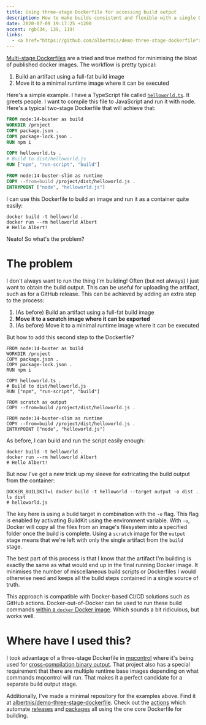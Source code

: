 ```yaml
---
title: Using three-stage Dockerfile for accessing build output
description: How to make builds consistent and flexible with a single Dockerfile
date: 2020-07-09 19:17:25 +1200
accent: rgb(34, 139, 119)
links:
  - <a href="https://github.com/albertnis/demo-three-stage-dockerfile">GitHub</a>
---
```


[Multi-stage Dockerfiles][multi-stage-dockerfile] are a tried and true method for minimising the bloat of published docker images. The workflow is pretty typical:

1. Build an artifact using a full-fat build image
1. Move it to a minimal runtime image where it can be executed

Here's a simple example. I have a TypeScript file called [`helloworld.ts`](https://github.com/albertnis/demo-three-stage-dockerfile/blob/master/helloworld.ts). It greets people. I want to compile this file to JavaScript and run it with node. Here's a typical two-stage Dockerfile that will achieve that:

```dockerfile
FROM node:14-buster as build
WORKDIR /project
COPY package.json .
COPY package-lock.json .
RUN npm i

COPY helloworld.ts .
# Build to dist/helloworld.js
RUN ["npm", "run-script", "build"]

FROM node:14-buster-slim as runtime
COPY --from=build /project/dist/helloworld.js .
ENTRYPOINT ["node", "helloworld.js"]
```

I can use this Dockerfile to build an image and run it as a container quite easily:

```shell
docker build -t helloworld .
docker run --rm helloworld Albert
# Hello Albert!
```

Neato! So what's the problem?

# The problem

I don't always want to run the thing I'm building! Often (but not always) I just want to obtain the build output. This can be useful for uploading the artifact, such as for a GitHub release. This can be achieved by adding an extra step to the process:

1. (As before) Build an artifact using a full-fat build image
1. **Move it to a scratch image where it can be exported**
1. (As before) Move it to a minimal runtime image where it can be executed

But how to add this second step to the Dockerfile?

```dockerfile{11..12}
FROM node:14-buster as build
WORKDIR /project
COPY package.json .
COPY package-lock.json .
RUN npm i

COPY helloworld.ts .
# Build to dist/helloworld.js
RUN ["npm", "run-script", "build"]

FROM scratch as output
COPY --from=build /project/dist/helloworld.js .

FROM node:14-buster-slim as runtime
COPY --from=build /project/dist/helloworld.js .
ENTRYPOINT ["node", "helloworld.js"]
```

As before, I can build and run the script easily enough:

```shell
docker build -t helloworld .
docker run --rm helloworld Albert
# Hello Albert!
```

But now I've got a new trick up my sleeve for extricating the build output from the container:

```shell
DOCKER_BUILDKIT=1 docker build -t helloworld --target output -o dist .
ls dist
# helloworld.js
```

The key here is using a build target in combination with the `-o` flag. This flag is enabled by activating BuildKit using the environment variable. With `-o`, Docker will copy all the files from an image's filesystem into a specified folder once the build is complete. Using a `scratch` image for the `output` stage means that we're left with only the single artifact from the `build` stage.

The best part of this process is that I know that the artifact I'm building is exactly the same as what would end up in the final running Docker image. It minimises the number of miscellaneous build scripts or Dockerfiles I would otherwise need and keeps all the build steps contained in a single source of truth.

This approach is compatible with Docker-based CI/CD solutions such as GitHub actions. Docker-out-of-Docker can be used to run these build commands [within a `docker` Docker image](https://github.com/albertnis/demo-three-stage-dockerfile/blob/master/.github/actions/docker-build/Dockerfile). Which sounds a bit ridiculous, but works well.

# Where have I used this?

I took advantage of a three-stage Dockerfile in [mqcontrol][] where it's being used for [cross-compilation binary output](https://github.com/albertnis/mqcontrol/releases). That project also has a special requirement that there are multiple runtime base images depending on what commands mqcontrol will run. That makes it a perfect candidate for a separate build output stage.

Additionally, I've made a minimal repository for the examples above. Find it at [albertnis/demo-three-stage-dockerfile][]. Check out the [actions][] which automate [releases][] and [packages][] all using the one core Dockerfile for building.

[mqcontrol]: https://github.com/albertnis/mqcontrol
[albertnis/demo-three-stage-dockerfile]: https://github.com/albertnis/demo-three-stage-dockerfile
[actions]: https://github.com/albertnis/demo-three-stage-dockerfile/actions
[releases]: https://github.com/albertnis/demo-three-stage-dockerfile/releases
[packages]: https://github.com/albertnis/demo-three-stage-dockerfile/packages
[multi-stage-dockerfile]: https://docs.docker.com/develop/develop-images/multistage-build/
